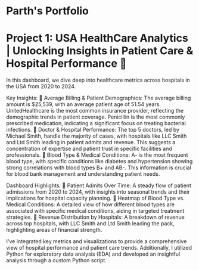 # Parth's Portfolio

# Project 1: USA HealthCare Analytics | Unlocking Insights in Patient Care & Hospital Performance 🏥

In this dashboard, we dive deep into healthcare metrics across hospitals in the USA from 2020 to 2024.

Key Insights: 
🔹 Average Billing & Patient Demographics: The average billing amount is $25,539, with an average patient age of 51.54 years. UnitedHealthcare is the most common insurance provider, reflecting the demographic trends in patient coverage. Penicillin is the most commonly prescribed medication, indicating a significant focus on treating bacterial infections. 
🔹 Doctor & Hospital Performance: The top 5 doctors, led by Michael Smith, handle the majority of cases, with hospitals like LLC Smith and Ltd Smith leading in patient admits and revenue. This suggests a concentration of expertise and patient trust in specific facilities and professionals. 
🔹 Blood Type & Medical Conditions: A- is the most frequent blood type, with specific conditions like diabetes and hypertension showing strong correlations with blood types B+ and AB-. This information is crucial for blood bank management and understanding patient needs.

Dashboard Highlights: 
🔹 Patient Admits Over Time: A steady flow of patient admissions from 2020 to 2024, with insights into seasonal trends and their implications for hospital capacity planning. 
🔹 Heatmap of Blood Type vs. Medical Conditions: A detailed view of how different blood types are associated with specific medical conditions, aiding in targeted treatment strategies. 
🔹 Revenue Distribution by Hospitals: A breakdown of revenue across top hospitals, with LLC Smith and Ltd Smith leading the pack, highlighting areas of financial strength.

I've integrated key metrics and visualizations to provide a comprehensive view of hospital performance and patient care trends. Additionally, I utilized Python for exploratory data analysis (EDA) and developed an insightful analysis through a custom Python script.
